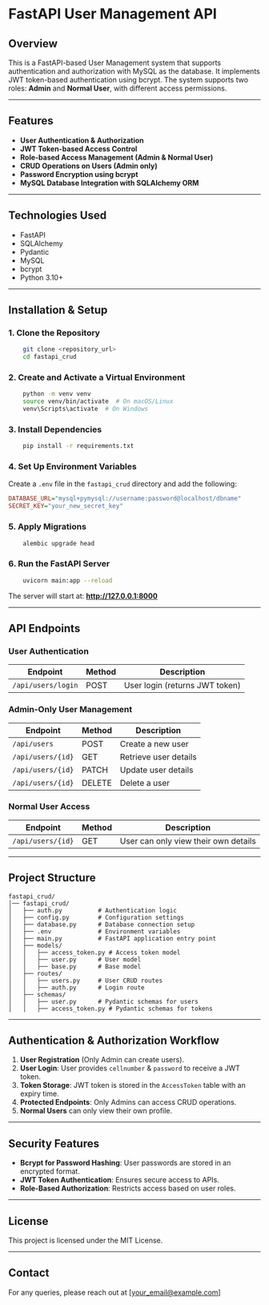 # FastAPI User Management API

## Overview
This is a FastAPI-based User Management system that supports authentication and authorization with MySQL as the database. It implements JWT token-based authentication using bcrypt. The system supports two roles: **Admin** and **Normal User**, with different access permissions.

---

## Features
- **User Authentication & Authorization**
- **JWT Token-based Access Control**
- **Role-based Access Management (Admin & Normal User)**
- **CRUD Operations on Users (Admin only)**
- **Password Encryption using bcrypt**
- **MySQL Database Integration with SQLAlchemy ORM**

---

## Technologies Used
- FastAPI
- SQLAlchemy
- Pydantic
- MySQL
- bcrypt
- Python 3.10+

---

## Installation & Setup
### 1. Clone the Repository
```sh
    git clone <repository_url>
    cd fastapi_crud
```

### 2. Create and Activate a Virtual Environment
```sh
    python -m venv venv
    source venv/bin/activate  # On macOS/Linux
    venv\Scripts\activate  # On Windows
```

### 3. Install Dependencies
```sh
    pip install -r requirements.txt
```

### 4. Set Up Environment Variables
Create a `.env` file in the `fastapi_crud` directory and add the following:
```ini
DATABASE_URL="mysql+pymysql://username:password@localhost/dbname"
SECRET_KEY="your_new_secret_key"
```

### 5. Apply Migrations
```sh
    alembic upgrade head
```

### 6. Run the FastAPI Server
```sh
    uvicorn main:app --reload
```

The server will start at: **http://127.0.0.1:8000**

---

## API Endpoints

### **User Authentication**
| Endpoint | Method | Description |
|----------|--------|-------------|
| `/api/users/login` | POST | User login (returns JWT token) |

### **Admin-Only User Management**
| Endpoint | Method | Description |
|----------|--------|-------------|
| `/api/users` | POST | Create a new user |
| `/api/users/{id}` | GET | Retrieve user details |
| `/api/users/{id}` | PATCH | Update user details |
| `/api/users/{id}` | DELETE | Delete a user |

### **Normal User Access**
| Endpoint | Method | Description |
|----------|--------|-------------|
| `/api/users/{id}` | GET | User can only view their own details |

---

## Project Structure
```
fastapi_crud/
│── fastapi_crud/
│   ├── auth.py          # Authentication logic
│   ├── config.py        # Configuration settings
│   ├── database.py      # Database connection setup
│   ├── .env             # Environment variables
│   ├── main.py          # FastAPI application entry point
│   ├── models/
│   │   ├── access_token.py # Access token model
│   │   ├── user.py      # User model
│   │   ├── base.py      # Base model
│   ├── routes/
│   │   ├── users.py     # User CRUD routes
│   │   ├── auth.py      # Login route
│   ├── schemas/
│   │   ├── user.py      # Pydantic schemas for users
│   │   ├── access_token.py # Pydantic schemas for tokens
```

---

## Authentication & Authorization Workflow
1. **User Registration** (Only Admin can create users).
2. **User Login**: User provides `cellnumber` & `password` to receive a JWT token.
3. **Token Storage**: JWT token is stored in the `AccessToken` table with an expiry time.
4. **Protected Endpoints**: Only Admins can access CRUD operations.
5. **Normal Users** can only view their own profile.

---

## Security Features
- **Bcrypt for Password Hashing**: User passwords are stored in an encrypted format.
- **JWT Token Authentication**: Ensures secure access to APIs.
- **Role-Based Authorization**: Restricts access based on user roles.

---

## License
This project is licensed under the MIT License.

---

## Contact
For any queries, please reach out at [your_email@example.com]

